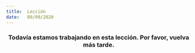 ```yaml
---
title:  Lección
date:   09/09/2020
---
```


### <center>Todavía estamos trabajando en esta lección. Por favor, vuelva más tarde.</center>